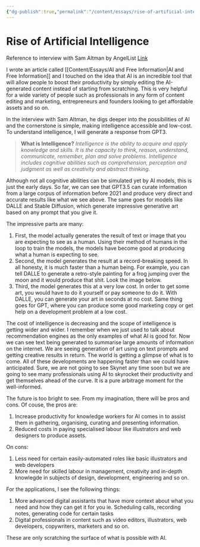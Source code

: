 ```yaml
---
{"dg-publish":true,"permalink":"/content/essays/rise-of-artificial-intelligence/","noteIcon":"2"}
---
```


# Rise of Artificial Intelligence

Reference to interview with Sam Altman by AngelList [Link](https://www.youtube.com/watch?v=DEvbDq6BOVM&list=WL&index=24)

I wrote an article called [[Content/Essays/AI and Free Information\|AI and Free Information]] and I touched on the idea that AI is an incredible tool that will allow people to boost their productivity by simply editing the AI-generated content instead of starting from scratching. This is very helpful for a wide variety of people such as professionals in any form of content editing and marketing, entrepreneurs and founders looking to get affordable assets and so on. 

In the interview with Sam Altman, he digs deeper into the possibilities of AI and the cornerstone is simple, making intelligence accessible and low-cost. To understand intelligence, I will generate a response from GPT3.

> **What is Intelligence?** 
 *Intelligence is the ability to acquire and apply knowledge and skills. It is the capacity to think, reason, understand, communicate, remember, plan and solve problems. Intelligence includes cognitive abilities such as comprehension, perception and judgment as well as creativity and abstract thinking.*

Although not all cognitive abilities can be simulated yet by AI models, this is just the early days. So far, we can see that GPT3.5 can curate information from a large corpus of information before 2021 and produce very direct and accurate results like what we see above. The same goes for models like DALLE and Stable Diffusion, which generate impressive generative art based on any prompt that you give it. 

The impressive parts are many:
1. First, the model actually generates the result of text or image that you are expecting to see as a human. Using their method of humans in the loop to train the models, the models have become good at producing what a human is expecting to see.
2. Second, the model generates the result at a record-breaking speed. In all honesty, it is much faster than a human being. For example, you can tell DALLE to generate a retro-style painting for a frog jumping over the moon and it would produce that shit. Look the image below.
3. Third, the model generates this at a very low cost. In order to get some art, you would have to do it yourself or pay someone to do it. With DALLE, you can generate your art in seconds at no cost. Same thing goes for GPT, where you can produce some good marketing copy or get help on a development problem at a low cost. 

The cost of intelligence is decreasing and the scope of intelligence is getting wider and wider. I remember when we just used to talk about recommendation engines as the only examples of what AI is good for. Now we can see text being generated to summarise large amounts of information on the internet. We are seeing generation of art using on text prompts and getting creative results in return. The world is getting a glimpse of what is to come. All of these developments are happening faster than we could have anticipated. Sure, we are not going to see Skynet any time soon but we are going to see many professionals using AI to skyrocket their productivity and get themselves ahead of the curve. It is a pure arbitrage moment for the well-informed.

The future is too bright to see. From my imagination, there will be pros and cons. Of couse, the pros are:
1. Increase productivity for knowledge workers for AI comes in to assist them in gathering, organising, curating and presenting information.
2. Reduced costs in paying specialised labour like illustrators and web designers to produce assets.

On cons:
1. Less need for certain easily-automated roles like basic illustrators and web developers
2. More need for skilled labour in management, creativity and in-depth knowlegde in subjects of design, development, engineering and so on.

For the applications, I see the following things:
1. More advanced digital assistants that have more context about what you need and how they can get it for you ie. Scheduling calls, recording notes, generating code for certain tasks
2. Digital professionals in content such as video editors, illustrators, web developers, copywriters, marketers and so on.

These are only scratching the surface of what is possible with AI.
